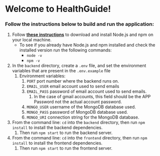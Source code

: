 # Welcome to HealthGuide!

### Follow the instructions below to build and run the application:

1. Follow **[these instructions](https://docs.npmjs.com/downloading-and-installing-node-js-and-npm#using-a-node-version-manager-to-install-nodejs-and-npm)** to download and install Node.js and npm on your local machine.
    - To see if you already have Node.js and npm installed  and check the installed version run the following commands:
      - `node -v`
      - `npm -v`
2. In the `backend` directory,  create a `.env` file, and set the environment variables that are present in the `.env.example` file
   1. Environment variables:
      1. `PORT` port number where the backend runs on.
      2. `EMAIL_USER` email account used to send emails
      3. `EMAIL_PASS` password of email account used to send emails.
         1. In the case of gmail accounts, this field should be the APP Password not the actual account password.
      4. `MONGO_USER` username of the MongoDB database used.
      5. `MONGO_PASS` password of MongoDB database used.
      6. `MONGO_URI` connection string for the MongoDB database.
3. From the command line: `cd` into the `backend` directory, then run `npm install` to install the backend dependencies.
   1. Then run `npm start` to run the backend server.
4. From the command line: `cd` into the `frontend` directory, then run `npm install` to install the frontend dependencies.
   1. Then run `npm start` to run the frontend server.